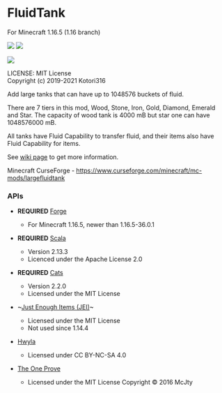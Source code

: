 # FluidTank

For Minecraft 1.16.5 (1.16 branch)

[![](http://cf.way2muchnoise.eu/versions/largefluidtank.svg)](https://www.curseforge.com/minecraft/mc-mods/largefluidtank)
[![](http://cf.way2muchnoise.eu/full_largefluidtank_downloads.svg)](https://www.curseforge.com/minecraft/mc-mods/largefluidtank)

[![](https://github.com/Kotori316/FluidTank/workflows/Java%20CI/badge.svg)](https://github.com/Kotori316/FluidTank/actions)


LICENSE: MIT License  
Copyright (c) 2019-2021 Kotori316

Add large tanks that can have up to 1048576 buckets of fluid.

There are 7 tiers in this mod, Wood, Stone, Iron, Gold, Diamond, Emerald and Star.
The capacity of wood tank is 4000 mB but star one can have 1048576000 mB.

All tanks have Fluid Capability to transfer fluid, and their items also have Fluid Capability for items.

See [wiki page](https://github.com/Kotori316/FluidTank/wiki) to get more information.

Minecraft CurseForge - https://www.curseforge.com/minecraft/mc-mods/largefluidtank

### APIs

* **REQUIRED** [Forge](https://github.com/MinecraftForge/MinecraftForge)
  * For Minecraft 1.16.5, newer than 1.16.5-36.0.1

* **REQUIRED** [Scala](https://github.com/scala/scala)
  * Version 2.13.3
  * Licenced under the Apache License 2.0

* **REQUIRED** [Cats](https://github.com/typelevel/cats)
  * Version 2.2.0
  * Licensed under the MIT License

* ~[Just Enough Items (JEI)](https://github.com/mezz/JustEnoughItems)~
  * Licensed under the MIT License
  * Not used since 1.14.4

* [Hwyla](https://github.com/TehNut/HWYLA/tree/1.16_forge)
  * Licensed under CC BY-NC-SA 4.0

* [The One Prove](https://github.com/McJtyMods/TheOneProbe/tree/1.16)
  * Licensed under the MIT License Copyright © 2016 McJty
